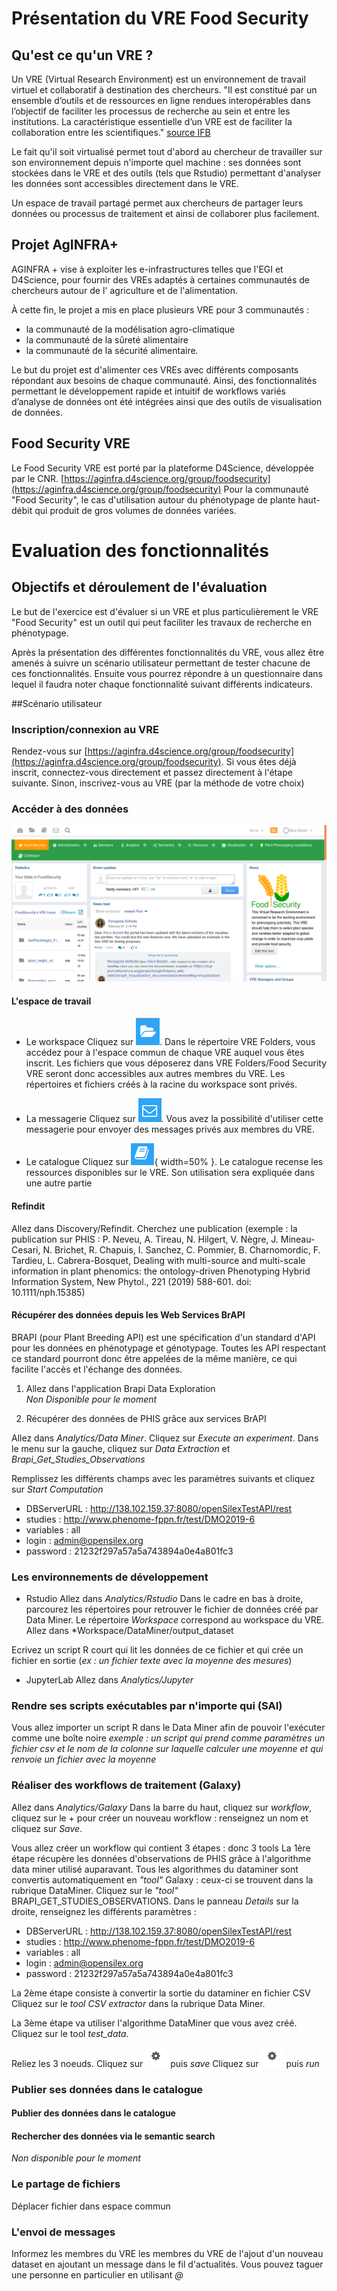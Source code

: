 # Présentation du VRE Food Security

## Qu'est ce qu'un VRE ?
Un VRE (Virtual Research Environment) est un environnement de travail virtuel et collaboratif à destination des chercheurs.
"Il est constitué par un ensemble d’outils et de ressources en ligne rendues interopérables dans l’objectif de faciliter les processus de recherche au sein et entre les institutions. La caractéristique essentielle d’un VRE est de faciliter la collaboration entre les scientifiques." [source IFB](https://www.france-bioinformatique.fr/en/groupes-de-travail/virtual-research-environment)

Le fait qu'il soit virtualisé permet tout d'abord au chercheur de travailler sur son environnement depuis n'importe quel machine : ses données sont stockées dans le VRE et des outils (tels que Rstudio) permettant d'analyser les données sont accessibles directement dans le VRE.

Un espace de travail partagé permet aux chercheurs de partager leurs données ou processus de traitement et ainsi de collaborer plus facilement.

## Projet AgINFRA+
AGINFRA + vise à exploiter les e-infrastructures telles que l'EGI et D4Science, pour fournir des VREs adaptés à certaines communautés de chercheurs autour de l' agriculture et  de l'alimentation.

À cette fin, le projet a mis en place plusieurs VRE pour 3 communautés :
- la communauté de la modélisation agro-climatique
- la communauté de la sûreté alimentaire
- la communauté de la sécurité alimentaire.

Le but du projet est d'alimenter ces VREs avec différents composants répondant aux besoins de chaque communauté. Ainsi, des fonctionnalités permettant le développement rapide et intuitif de workflows variés d’analyse de données ont été intégrées ainsi que des outils de visualisation de données.

## Food Security VRE

Le Food Security VRE est porté par la plateforme D4Science, développée par le CNR.
[https://aginfra.d4science.org/group/foodsecurity](https://aginfra.d4science.org/group/foodsecurity)
Pour la communauté "Food Security", le cas d'utilisation autour du phénotypage de plante haut-débit qui produit de gros volumes de données variées.

# Evaluation des fonctionnalités

## Objectifs et déroulement de l'évaluation
Le but de l'exercice est d'évaluer si un VRE et plus particulièrement le VRE "Food Security" est un outil qui peut faciliter les travaux de recherche en phénotypage.

Après la présentation des différentes fonctionnalités du VRE, vous allez être amenés à suivre un scénario utilisateur permettant de tester chacune de ces fonctionnalités.
Ensuite vous pourrez répondre à un questionnaire dans lequel il faudra noter chaque fonctionnalité suivant différents indicateurs.

##Scénario utilisateur

### Inscription/connexion au VRE
Rendez-vous sur [https://aginfra.d4science.org/group/foodsecurity](https://aginfra.d4science.org/group/foodsecurity).
Si vous êtes déjà inscrit, connectez-vous directement et passez directement à l'étape suivante. Sinon, inscrivez-vous au VRE (par la méthode de votre choix)

### Accéder à des données

![](./img/ecran_principal.png)

#### L'espace de travail
- Le workspace
Cliquez sur ![](./img/workspace_icone.png).
Dans le répertoire VRE Folders, vous accédez pour à l'espace commun de chaque VRE auquel vous êtes inscrit. Les fichiers que vous déposerez dans VRE Folders/Food Security VRE seront donc accessibles aux autres membres du VRE.
Les répertoires et fichiers créés à la racine du workspace sont privés.

- La messagerie
Cliquez sur ![](./img/mail_icone.png).
Vous avez la possibilité d'utiliser cette messagerie pour envoyer des messages privés aux membres du VRE.

- Le catalogue
Cliquez sur ![](./img/catalogue_icone.png){ width=50% }.
Le catalogue recense les ressources disponibles sur le VRE. Son utilisation sera expliquée dans une autre partie

#### Refindit
Allez dans Discovery/Refindit. Cherchez une publication (exemple : la publication sur PHIS : P. Neveu, A. Tireau, N. Hilgert, V. Nègre, J. Mineau-Cesari, N. Brichet, R. Chapuis, I. Sanchez, C. Pommier, B. Charnomordic, F. Tardieu, L. Cabrera-Bosquet, Dealing with multi-source and multi-scale information in plant phenomics: the ontology-driven Phenotyping Hybrid Information System, New Phytol., 221 (2019) 588-601. doi: 10.1111/nph.15385)

#### Récupérer des données depuis les Web Services BrAPI
BRAPI (pour Plant Breeding API) est une spécification d'un standard d'API pour les données en phénotypage et génotypage. Toutes les API respectant ce standard pourront donc être appelées de la même manière, ce qui facilite l'accès et l'échange des données.

1. Allez dans l'application Brapi Data Exploration  
*Non Disponible pour le moment*

2. Récupérer des données de PHIS grâce aux services BrAPI

Allez dans *Analytics/Data Miner*. Cliquez sur *Execute an experiment*.
Dans le menu sur la gauche, cliquez sur *Data Extraction* et *Brapi_Get_Studies_Observations*

Remplissez les différents champs avec les paramètres suivants et cliquez sur *Start Computation*
- DBServerURL : http://138.102.159.37:8080/openSilexTestAPI/rest 
- studies : http://www.phenome-fppn.fr/test/DMO2019-6 
- variables : all 
- login : admin@opensilex.org 
- password : 21232f297a57a5a743894a0e4a801fc3 


### Les environnements de développement
- Rstudio
Allez dans *Analytics/Rstudio*
Dans le cadre en bas à droite, parcourez les répertoires pour retrouver le fichier de données créé par Data Miner. 
Le répertoire *Workspace* correspond au workspace du VRE. Allez dans *Workspace/DataMiner/output_dataset

Ecrivez un script R court qui lit les données de ce fichier et qui crée un fichier en sortie (*ex : un fichier texte avec la moyenne des mesures*)


- JupyterLab
Allez dans *Analytics/Jupyter*

### Rendre ses scripts exécutables par n'importe qui (SAI)
Vous allez importer un script R dans le Data Miner afin de pouvoir l'exécuter comme une boîte noire
*exemple : un script qui prend comme paramètres un fichier csv et le nom de la colonne sur laquelle calculer une moyenne et qui renvoie un fichier avec la moyenne*



### Réaliser des workflows de traitement (Galaxy)

Allez dans *Analytics/Galaxy*
Dans la barre du haut, cliquez sur *workflow*, cliquez sur le + pour créer un nouveau workflow : renseignez un nom et cliquez sur *Save*.

Vous allez créer un workflow qui contient 3 étapes : donc 3 tools
La 1ère étape récupère les données d'observations de PHIS grâce à l'algorithme data miner utilisé auparavant.
Tous les algorithmes du dataminer sont convertis automatiquement en *"tool"* Galaxy : ceux-ci se trouvent dans la rubrique DataMiner. 
Cliquez sur le *"tool"* BRAPI_GET_STUDIES_OBSERVATIONS. Dans le panneau *Details* sur la droite, renseignez les différents paramètres : 
- DBServerURL : http://138.102.159.37:8080/openSilexTestAPI/rest 
- studies : http://www.phenome-fppn.fr/test/DMO2019-6 
- variables : all 
- login : admin@opensilex.org 
- password : 21232f297a57a5a743894a0e4a801fc3 


La 2ème étape consiste à convertir la sortie du dataminer en fichier CSV 
Cliquez sur le *tool* *CSV extractor* dans la rubrique Data Miner.

La 3ème étape va utiliser l'algorithme DataMiner que vous avez créé.
Cliquez sur le tool *test_data*.

Reliez les 3 noeuds.
Cliquez sur ![](./img/galaxy_parameters_icone.png) puis *save* 
Cliquez sur ![](./img/galaxy_parameters_icone.png)  puis *run*

### Publier ses données dans le catalogue

#### Publier des données dans le catalogue  


#### Rechercher des données via le semantic search
*Non disponible pour le moment*

### Le partage de fichiers
Déplacer fichier dans espace commun

### L'envoi de messages
Informez les membres du VRE les membres du VRE de l'ajout d'un nouveau dataset en ajoutant un message dans le fil d'actualités. Vous pouvez taguer une personne en particulier en utilisant *@*
